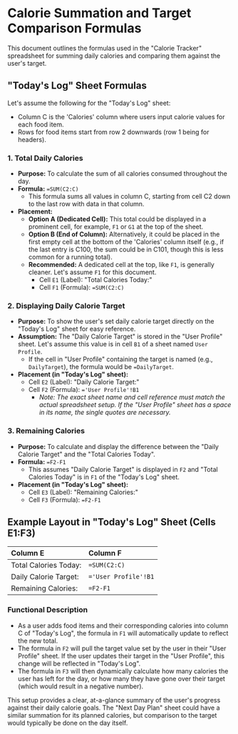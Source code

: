 # Calorie Summation and Target Comparison Formulas

This document outlines the formulas used in the "Calorie Tracker" spreadsheet for summing daily calories and comparing them against the user's target.

## "Today's Log" Sheet Formulas

Let's assume the following for the "Today's Log" sheet:
*   Column C is the 'Calories' column where users input calorie values for each food item.
*   Rows for food items start from row 2 downwards (row 1 being for headers).

### 1. Total Daily Calories

*   **Purpose:** To calculate the sum of all calories consumed throughout the day.
*   **Formula:** `=SUM(C2:C)`
    *   This formula sums all values in column C, starting from cell C2 down to the last row with data in that column.
*   **Placement:**
    *   **Option A (Dedicated Cell):** This total could be displayed in a prominent cell, for example, `F1` or `G1` at the top of the sheet.
    *   **Option B (End of Column):** Alternatively, it could be placed in the first empty cell at the bottom of the 'Calories' column itself (e.g., if the last entry is C100, the sum could be in C101, though this is less common for a running total).
    *   **Recommended:** A dedicated cell at the top, like `F1`, is generally cleaner. Let's assume `F1` for this document.
        *   Cell `E1` (Label): "Total Calories Today:"
        *   Cell `F1` (Formula): `=SUM(C2:C)`

### 2. Displaying Daily Calorie Target

*   **Purpose:** To show the user's set daily calorie target directly on the "Today's Log" sheet for easy reference.
*   **Assumption:** The "Daily Calorie Target" is stored in the "User Profile" sheet. Let's assume this value is in cell `B1` of a sheet named `User Profile`.
    *   If the cell in "User Profile" containing the target is named (e.g., `DailyTarget`), the formula would be `=DailyTarget`.
*   **Placement (in "Today's Log" sheet):**
    *   Cell `E2` (Label): "Daily Calorie Target:"
    *   Cell `F2` (Formula): `='User Profile'!B1`
        *   *Note: The exact sheet name and cell reference must match the actual spreadsheet setup. If the "User Profile" sheet has a space in its name, the single quotes are necessary.*

### 3. Remaining Calories

*   **Purpose:** To calculate and display the difference between the "Daily Calorie Target" and the "Total Calories Today".
*   **Formula:** `=F2-F1`
    *   This assumes "Daily Calorie Target" is displayed in `F2` and "Total Calories Today" is in `F1` of the "Today's Log" sheet.
*   **Placement (in "Today's Log" sheet):**
    *   Cell `E3` (Label): "Remaining Calories:"
    *   Cell `F3` (Formula): `=F2-F1`

## Example Layout in "Today's Log" Sheet (Cells E1:F3)

| Column E             | Column F           |
| :------------------- | :----------------- |
| Total Calories Today: | `=SUM(C2:C)`       |
| Daily Calorie Target:| `='User Profile'!B1` |
| Remaining Calories:  | `=F2-F1`           |

### Functional Description

*   As a user adds food items and their corresponding calories into column C of "Today's Log", the formula in `F1` will automatically update to reflect the new total.
*   The formula in `F2` will pull the target value set by the user in their "User Profile" sheet. If the user updates their target in the "User Profile", this change will be reflected in "Today's Log".
*   The formula in `F3` will then dynamically calculate how many calories the user has left for the day, or how many they have gone over their target (which would result in a negative number).

This setup provides a clear, at-a-glance summary of the user's progress against their daily calorie goals. The "Next Day Plan" sheet could have a similar summation for its planned calories, but comparison to the target would typically be done on the day itself.
